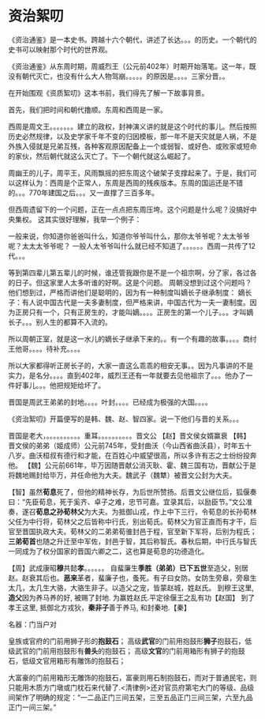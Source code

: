 # 资治絮叨
《资治通鉴》是一本史书。跨越十六个朝代，讲述了长达。。。的历史。一个朝代的史书可以映射那个时代的世界观。
	
《资治通鉴》从东周时期，周威烈王（公元前402年）时期开始落笔。这一年，既没有朝代灭亡，也没有什么大人物驾崩。。。。。的原因是。。。。三家分晋。。
	
在开始围观《资质絮叨》这本书前，我们得先了解一下故事背景。
	
首先，我们把时间和朝代撸顺。东周和西周是一家。
	
西周是周文王。。。。。。。建立的政权，封神演义讲的就是这个时代的事儿。然后按照历史必然规律，以及史学家千年不变的归因模板，那一年不是天灾就是人祸，不是外族入侵就是兄弟互残，各种客观原因配备上一个或弱智、或好色、或败家或短命的家伙，然后朝代就这么灭亡了。下一个朝代就这么崛起了。
	
周幽王的儿子，周平王，风雨飘摇的把东周这个破架子支撑起来了。于是，我们可以这样认为：西周是个正常人，东周是西周的残疾版本。东周的国运还是不错的。。。770年建国之后。。。又一直撑了三百多年。
	
但西周遗留下的一个问题，正在一点点把东周压垮。这个问题是什么呢？没搞好中央集权。
这其实很好理解，我举一个例子：
	
一般来说，你知道你爸爸叫什么，知道你爷爷叫什么，那你太爷爷呢？太太爷爷呢？太太太爷爷呢？
一般人太爷爷叫什么就已经不知道了。。。。。。西周一共传了12代。。。
	
等到第四辈儿第五辈儿的时候，谁还管我跟你是不是一个祖宗啊，分了家，各过各的日子。但这家里人太多听谁的好啊。这是个问题。
周朝没想到过这个问题吗？他们想到过，严格而讲他们是聪明的，因为有一种制度叫嫡长子继承制度：
嫡长子：有人说中国古代是一夫多妻制度，但严格来讲，中国古代为一夫一妻制度。因为正房只有一个，只有正房生的，才能叫嫡。。。。正房生的第一个儿子。。。才叫嫡长子。。。别人生的都算不入流的。

所以周朝正室，就是这一水儿的嫡长子继承下来的。。有一个有趣的故事。。。。商纣王他哥。。。。待补充。。。。
	
所以大家都得听正房长子的，大家一直这么乖乖的相安无事。。因为凡事讲的不是实力，是名分。。。。直到402年，威烈王还有一年就要去见他祖宗了。。。他办了一件好事儿。。。他把规矩给坏了。
	
晋国是周武王弟弟的封地。。。。叶封。。。。已经成为极强的大国。。。。
	
《资治絮叨》开篇便写的是韩、魏、赵、智四家。说一下他们与晋的关系。。。
	
晋国是老大，。。。。。。。。。。重耳。。。。。。。。。。晋文公
【赵】晋文侯女婿赢衰
【韩】晋文侯的弟弟（姬成师）公元前745年，受封曲沃（今山西省曲沃县），时年五十八岁。曲沃桓叔有德行和才能，在百姓心中威望很高，所以多许有志之士纷纷投奔他。
【魏】公元前661年，毕万因随晋献公消灭耿、霍、魏三国有功，晋献公于是将魏地赐封给毕万，并任命他为大夫。魏武子（魏犨）被晋文公封为大夫。
	
【智】虽然**荀息**死了，但他的精神长存，为后世所赞扬。后晋文公继位后，狐偃奏曰：“先臣荀息，死于奚齐、卓子之难，忠节可嘉。宜录其后，以励臣节。”文公准奏，遂召**荀息之孙荀林父**为大夫。为抵御山戎，作上中下三行，令荀息的长孙荀林父任为中行将，荀林父之后皆称中行氏，别出荀氏。荀林父为官正直而有才干，后官至晋国执政大夫。荀林父的二弟弟荀骓封邑于程，官至新下军将，后别为程氏；**三弟荀首**也随之升迁至中军佐，封邑于智，其后称智氏。春秋后期，中行氏与智氏一同成为了权分国家的晋国六卿之二，这也算是荀息的功德造化。
	
	
【周】武成康昭**穆**共懿**孝**。。。。。。
自蜚廉生**季胜（弟弟）**已下**五世**至造父，别居赵。赵衰其后也。**恶来**革者，蜚廉子也，蚤死。有子曰女防。女防生旁皋，旁皋生太几，太几生大骆，大骆生非子。以造父之宠，皆蒙赵城，姓赵氏。
  到穆王这里, **造父**因为养马养的好, 被赐了封地.  为赢姓赵氏.平定徐偃王之乱有功【赵国】
  到了孝王这里,  抵御北方戎狄，**秦非子**善于养马, 和封秦地.【秦】
	
	
	
名器：门当户对

皇族或官府的门前用狮子形的**抱鼓石**；
高级**武官**的门前用抱鼓形**狮子**抱鼓石，低级武官的门前用抱鼓形有**兽头**的抱鼓石；
高级**文官**的门前用箱形有狮子的抱鼓石，低级文官用箱形有雕饰的抱鼓石；

大富豪的门前用箱形无雕饰的抱鼓石，富豪则用石制抱鼓石，而对于普通民宅，则只能用木质方门墩或门枕石来代替了.<清律例>还对官员府第宅大门的等级、品级间架作了明确的规定：“一二品正门三间五架，三至五品正门三间三架，六至九品正门一间三架。”













